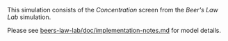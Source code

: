This simulation consists of the _Concentration_ screen from the _Beer's Law Lab_ simulation.

Please see [beers-law-lab/doc/implementation-notes.md](https://github.com/phetsims/beers-law-lab/blob/main/doc/implementation-notes.md) for model details.